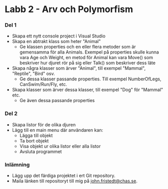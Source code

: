 ﻿# Labb 2 - Arv och Polymorfism
### Del 1
* Skapa ett nytt console project i Visual Studio
* Skapa en abtrakt klass som heter "Animal"
	* Ge klassen properties och en eller flera metoder som är gemensamma för alla Animals. Exempel på properties skulle kunna vara Age och Weight, en metod för Animal kan vara Move() som beskriver hur djuret rör på sig eller Talk() som beskriver dess läte
* Skapa några klasser som ärver "Animal", till exempel "Mammal", "Reptile", "Bird" osv.
	* Ge dessa klasser passande properties. Till exempel NumberOfLegs, CanSwim/Run/Fly,  etc.
* Skapa klasser som ärver dessa klasser, till exempel "Dog" för "Mammal" etc.
	* Ge även dessa passande properties

### Del 2
* Skapa listor för de olika djuren
* Lägg till en main menu där användaren kan:
	* Lägga till objekt
	* Ta bort objekt
	* Visa objekt ur olika listor eller alla listor
	* Avsluta programmet

### Inlämning
* Lägg upp det färdiga projektet i ert Git repository.
* Maila länken till repositoryt till mig på john.fristedt@chas.se.
